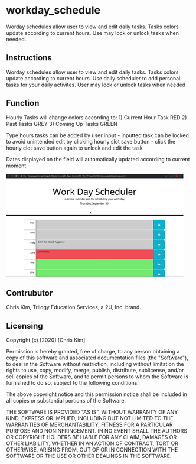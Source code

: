 # workday_schedule
Worday schedules allow user to view and edit daily tasks. Tasks colors update according to current hours. Use may lock or unlock tasks when needed. 


## Instructions
Worday schedules allow user to view and edit daily tasks. Tasks colors update according to current hours. Use daily scheduler to add personal tasks for your daily activites. User may lock or unlock tasks when needed


## Function
Hourly Tasks will change colors according to:
    1) Current Hour Task RED
    2) Past Tasks GREY
    3) Coming Up Tasks GREEN

Type hours tasks can be added by user input
    - inputted task can be locked to avoid unintended edit by clicking hourly slot save button
    - click the hourly clot save button again to unlock and edit the task

Dates displayed on the field will automatically updated according to current moment

![](asset/wd.gif)

## Contrubutor
Chris Kim, 
Trilogy Education Services, a 2U, Inc. brand.

## Licensing
Copyright (c) [2020] [Chris Kim]

Permission is hereby granted, free of charge, to any person obtaining a copy of this software and associated documentation files (the "Software"), to deal in the Software without restriction, including without limitation the rights to use, copy, modify, merge, publish, distribute, sublicense, and/or sell copies of the Software, and to permit persons to whom the Software is furnished to do so, subject to the following conditions:

The above copyright notice and this permission notice shall be included in all copies or substantial portions of the Software.

THE SOFTWARE IS PROVIDED "AS IS", WITHOUT WARRANTY OF ANY KIND, EXPRESS OR IMPLIED, INCLUDING BUT NOT LIMITED TO THE WARRANTIES OF MERCHANTABILITY, FITNESS FOR A PARTICULAR PURPOSE AND NONINFRINGEMENT. IN NO EVENT SHALL THE AUTHORS OR COPYRIGHT HOLDERS BE LIABLE FOR ANY CLAIM, DAMAGES OR OTHER LIABILITY, WHETHER IN AN ACTION OF CONTRACT, TORT OR OTHERWISE, ARISING FROM, OUT OF OR IN CONNECTION WITH THE SOFTWARE OR THE USE OR OTHER DEALINGS IN THE SOFTWARE.
